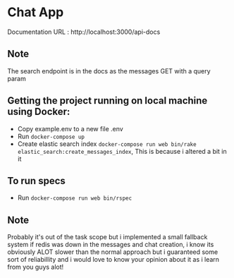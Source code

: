 # Chat App

Documentation URL : http://localhost:3000/api-docs

## Note
The search endpoint is in the docs as the messages GET with a query param

## Getting the project running on local machine using Docker:
- Copy example.env to a new file .env
- Run `docker-compose up`
- Create elastic search index `docker-compose run web bin/rake elastic_search:create_messages_index`, This is because i altered a bit in it

## To run specs
- Run `docker-compose run web bin/rspec`

## Note
Probably it's out of the task scope but i implemented a small fallback system if redis was down in the messages and chat creation, i know its obviously ALOT slower than the normal approach but i guaranteed some sort of reliabillity and i would love to know your opinion about it as i learn from you guys alot!
